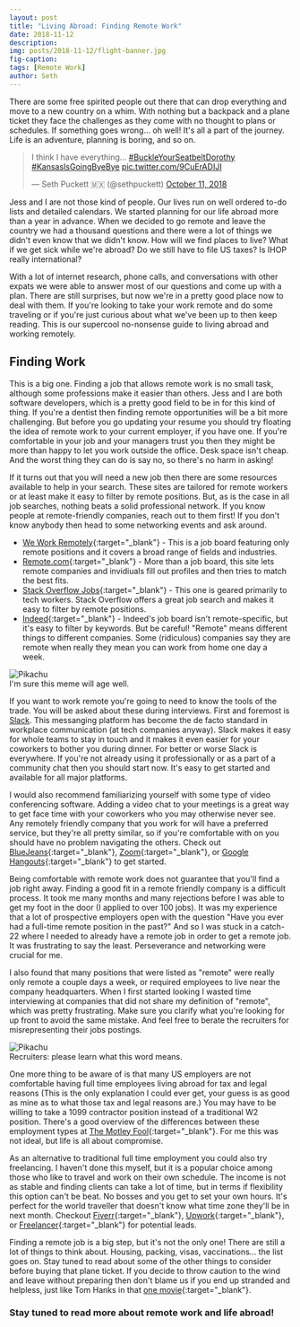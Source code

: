 ```yaml
---
layout: post
title: "Living Abroad: Finding Remote Work"
date: 2018-11-12
description:
img: posts/2018-11-12/flight-banner.jpg
fig-caption:
tags: [Remote Work]
author: Seth
---
```


There are some free spirited people out there that can drop everything and move to a new country on a whim. With nothing but a backpack and a plane ticket they face the challenges as they come with no thought to plans or schedules. If something goes wrong... oh well! It's all a part of the journey. Life is an adventure, planning is boring, and so on.

<blockquote class="twitter-tweet tw-align-center" data-lang="en" data-align="right"><p lang="en" dir="ltr">I think I have everything... <a href="https://twitter.com/hashtag/BuckleYourSeatbeltDorothy?src=hash&amp;ref_src=twsrc%5Etfw">#BuckleYourSeatbeltDorothy</a> <a href="https://twitter.com/hashtag/KansasIsGoingByeBye?src=hash&amp;ref_src=twsrc%5Etfw">#KansasIsGoingByeBye</a> <a href="https://t.co/9CuErADIJI">pic.twitter.com/9CuErADIJI</a></p>&mdash; Seth Puckett 🇲🇽 (@sethpuckett) <a href="https://twitter.com/sethpuckett/status/1050513150146162689?ref_src=twsrc%5Etfw">October 11, 2018</a></blockquote>
<script async src="https://platform.twitter.com/widgets.js" charset="utf-8"></script>

Jess and I are not those kind of people. Our lives run on well ordered to-do lists and detailed calendars. We started planning for our life abroad more than a year in advance. When we decided to go remote and leave the country we had a thousand questions and there were a lot of things we didn't even know that we didn't know. How will we find places to live? What if we get sick while we're abroad? Do we still have to file US taxes? Is IHOP really international?

With a lot of internet research, phone calls, and conversations with other expats we were able to answer most of our questions and come up with a plan. There are still surprises, but now we're in a pretty good place now to deal with them. If you're looking to take your work remote and do some traveling or if you're just curious about what we've been up to then keep reading. This is our supercool no-nonsense guide to living abroad and working remotely.

## Finding Work

This is a big one. Finding a job that allows remote work is no small task, although some professions make it easier than others. Jess and I are both software developers, which is a pretty good field to be in for this kind of thing. If you're a dentist then finding remote opportunities will be a bit more challenging. But before you go updating your resume you should try floating the idea of remote work to your current employer, if you have one. If you're comfortable in your job and your managers trust you then they might be more than happy to let you work outside the office. Desk space isn't cheap. And the worst thing they can do is say no, so there's no harm in asking!

If it turns out that you will need a new job then there are some resources available to help in your search. These sites are tailored for remote workers or at least make it easy to filter by remote positions. But, as is the case in all job searches, nothing beats a solid professional network. If you know people at remote-friendly companies, reach out to them first! If you don't know anybody then head to some networking events and ask around.

- [We Work Remotely](https://weworkremotely.com/){:target="_blank"} - This is a job board featuring only remote positions and it covers a broad range of fields and industries.
- [Remote.com](https://remote.com/){:target="_blank"} - More than a job board, this site lets remote companies and invidiuals fill out profiles and then tries to match the best fits.
- [Stack Overflow Jobs](https://stackoverflow.com/jobs/remote-developer-jobs){:target="_blank"} - This one is geared primarily to tech workers. Stack Overflow offers a great job search and makes it easy to filter by remote positions.
- [Indeed](https://www.indeed.com/jobs?q=Remote){:target="_blank"} - Indeed's job board isn't remote-specific, but it's easy to filter by keywords. But be careful! "Remote" means different things to different companies. Some (ridiculous) companies say they are remote when really they mean you can work from home one day a week.

<div class="img-container float-left">
  <img src="{{site.baseurl}}/assets/img/posts/2018-11-12/pikachu.jpg" alt="Pikachu" />
  <div class="img-caption">I'm sure this meme will age well.</div>
</div>

If you want to work remote you're going to need to know the tools of the trade. You will be asked about these during interviews. First and foremost is [Slack](https://slack.com/). This messanging platform has become the de facto standard in workplace communication (at tech companies anyway). Slack makes it easy for whole teams to stay in touch and it makes it even easier for your coworkers to bother you during dinner. For better or worse Slack is everywhere. If you're not already using it professionally or as a part of a community chat then you should start now. It's easy to get started and available for all major platforms.

I would also recommend familiarizing yourself with some type of video conferencing software. Adding a video chat to your meetings is a great way to get face time with your coworkers who you may otherwise never see. Any remotely friendly company that you work for will have a preferred service, but they're all pretty similar, so if you're comfortable with on you should have no problem navigating the others. Check out [BlueJeans](https://www.bluejeans.com/){:target="_blank"}, [Zoom](https://zoom.us/){:target="_blank"}, or [Google Hangouts](https://hangouts.google.com/){:target="_blank"} to get started.

Being comfortable with remote work does not guarantee that you'll find a job right away. Finding a good fit in a remote friendly company is a difficult process. It took me many months and many rejections before I was able to get my foot in the door (I applied to over 100 jobs). It was my experience that a lot of prospective employers open with the question "Have you ever had a full-time remote position in the past?" And so I was stuck in a catch-22 where I needed to already have a remote job in order to get a remote job. It was frustrating to say the least. Perseverance and networking were crucial for me.

I also found that many positions that were listed as "remote" were really only remote a couple days a week, or required employees to live near the company headquarters. When I first started looking I wasted time interviewing at companies that did not share my definition of "remote", which was pretty frustrating. Make sure you clarify what you're looking for up front to avoid the same mistake. And feel free to berate the recruiters for misrepresenting their jobs postings.

<div class="img-container float-right">
  <img src="{{site.baseurl}}/assets/img/posts/2018-11-12/remote.png" alt="Pikachu" />
  <div class="img-caption">Recruiters: please learn what this word means.</div>
</div>

One more thing to be aware of is that many US employers are not comfortable having full time employees living abroad for tax and legal reasons (This is the only explanation I could ever get, your guess is as good as mine as to what those tax and legal reasons are.) You may have to be willing to take a 1099 contractor position instead of a traditional W2 position. There's a good overview of the differences between these employment types at [The Motley Fool](https://www.fool.com/investing/general/2015/05/20/1099-vs-w2-which-is-preferable-for-employers-and-e.aspx){:target="_blank"}. For me this was not ideal, but life is all about compromise.

As an alternative to traditional full time employment you could also try freelancing. I haven't done this myself, but it is a popular choice among those who like to travel and work on their own schedule. The income is not as stable and finding clients can take a lot of time, but in terms if flexibility this option can't be beat. No bosses and you get to set your own hours. It's perfect for the world traveller that doesn't know what time zone they'll be in next month. Checkout [Fiverr](https://www.fiverr.com/){:target="_blank"}, [Upwork](https://www.upwork.com/){:target="_blank"}, or [Freelancer](https://www.freelancer.com/){:target="_blank"} for potential leads.

Finding a remote job is a big step, but it's not the only one! There are still a lot of things to think about. Housing, packing, visas, vaccinations... the list goes on. Stay tuned to read about some of the other things to consider before buying that plane ticket. If you decide to throw caution to the wind and leave without preparing then don't blame us if you end up stranded and helpless, just like Tom Hanks in that [one movie](https://www.imdb.com/title/tt0098536/?ref_=nm_flmg_act_69){:target="_blank"}.

### Stay tuned to read more about remote work and life abroad!
